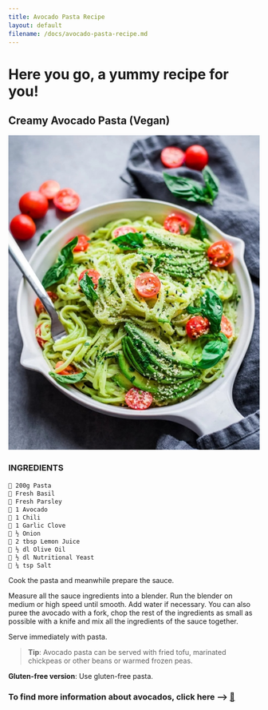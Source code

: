 ```yaml
---
title: Avocado Pasta Recipe
layout: default
filename: /docs/avocado-pasta-recipe.md
---
```


# Here you go, a yummy recipe for you!

## Creamy Avocado Pasta (Vegan)

![avocado](/img/avocado-pasta-pic.jpg)


### INGREDIENTS

```
🥑 200g Pasta
🥑 Fresh Basil
🥑 Fresh Parsley
🥑 1 Avocado
🥑 1 Chili
🥑 1 Garlic Clove
🥑 ½ Onion
🥑 2 tbsp Lemon Juice
🥑 ½ dl Olive Oil
🥑 ½ dl Nutritional Yeast
🥑 ¼ tsp Salt
```
Cook the pasta and meanwhile prepare the sauce.

Measure all the sauce ingredients into a blender. Run the blender on medium or high speed until smooth. Add water if necessary. You can also puree the avocado with a fork, chop the rest of the ingredients as small as possible with a knife and mix all the ingredients of the sauce together.

Serve immediately with pasta.

> **Tip**: Avocado pasta can be served with fried tofu, marinated chickpeas or other beans or warmed frozen peas.

**Gluten-free version**: Use gluten-free pasta.

### To find more information about avocados, click here --> [🥑](https://en.wikipedia.org/wiki/Avocado)